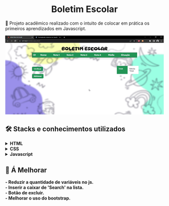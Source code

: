 <h1 align="center"> Boletim Escolar </h1>

:pushpin: Projeto acadêmico realizado com o intuito de colocar em prática os primeiros aprendizados em Javascript.

<div align="center">
<img width="700px" src="image/demo.gif">
</div>

## 🛠️ Stacks e conhecimentos utilizados

<details>
    <summary><b>HTML</b></summary>
    <br>

    - Uso de tags semânticas, como HEADER, SECTIO e FOOTER;
    - Framework Bootstrap

</details>

<details>
    <summary><b>CSS</b></summary>
    <br>

    - CSS Grid e Flexbox para posicionamento de itens e criação do layout.
    - Bootstrap e estilização da página.
</details>

<details>
    <summary><b>Javascript</b></summary>
    <br>
    - Criação de função para realizar o cálculo das notas;
    - Função de atulizar a lista de cadastro;
    - Função de adicionar alunos;
    - Uso de função anônima;
</details>

## :triangular_flag_on_post: Á Melhorar
<b>
    - Reduzir a quantidade de variáveis no js. <br>
    - Inserir a caixar de 'Search' na lista. <br>
    - Botão de excluir. <br>
    - Melhorar o uso do bootstrap. <br>
</b>





